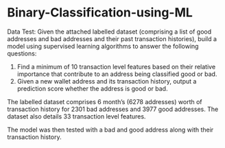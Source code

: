 # Binary-Classification-using-ML

Data Test:
Given the attached labelled dataset (comprising a list of good addresses and bad addresses and their past transaction histories), build a model using supervised learning algorithms to answer the following questions:
1. Find a minimum of 10 transaction level features based on their relative importance that contribute to an address being classified good or bad.
2. Given a new wallet address and its transaction history, output a prediction score whether the address is good or bad.

The labelled dataset comprises 6 month’s (6278 addresses) worth of transaction history for 2301 bad addresses and 3977 good addresses. The dataset also details 33 transaction level features.

The model was then tested with a bad and good address along with their transaction history.
